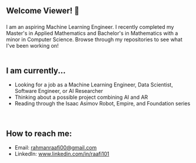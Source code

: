 ## Welcome Viewer! 👋

### 
I am an aspiring Machine Learning Engineer. I recently completed my Master's in Applied Mathematics and Bachelor's in Mathematics with a minor in Computer Science. Browse through my repositories to see what I've been working on!
<br /><br />

## I am currently...
- Looking for a job as a Machine Learning Engineer, Data Scientist, Software Engineer, or AI Researcher
- Thinking about a possible project combining AI and AR
- Reading through the Isaac Asimov Robot, Empire, and Foundation series
<br />

## How to reach me:
- Email: rahmanraafi00@gmail.com
- LinkedIn: www.linkedin.com/in/raafi101
